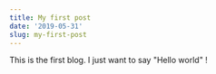 ```yaml
---
title: My first post
date: '2019-05-31'
slug: my-first-post
---
```


This is the first blog. I just want to say "Hello world" !